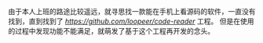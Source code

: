 由于本人上班的路途比较遥远，就寻思找一款能在手机上看源码的软件，一直没有找到，直到找到了  *https://github.com/loopeer/code-reader*  工程。
但是在使用的过程中发现功能不能满足，就萌发了基于这个工程再开发的念头。
